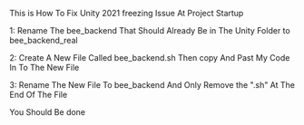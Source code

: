 This is How To Fix Unity 2021 freezing Issue At Project Startup  

1: Rename The bee_backend That Should Already Be in The Unity Folder to bee_backend_real

2: Create A New File Called bee_backend.sh Then copy And Past My Code In To The New File 

3: Rename The New File To bee_backend And Only Remove the ".sh" At The End Of The File

You Should Be done
